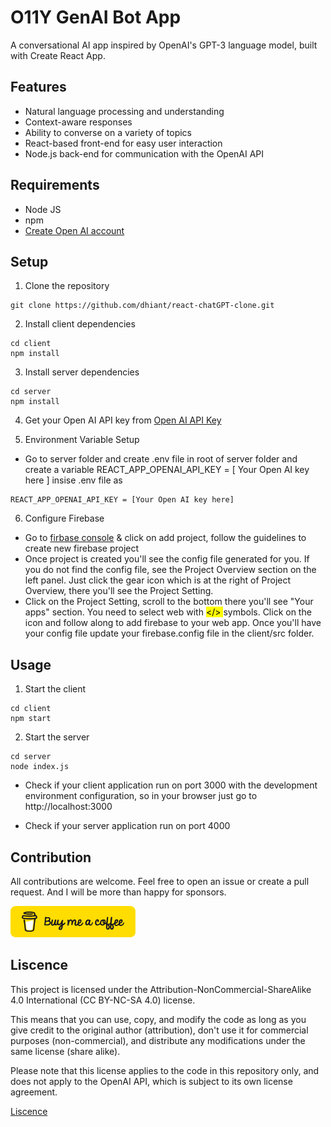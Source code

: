 # O11Y GenAI Bot App

A conversational AI app inspired by OpenAI's GPT-3 language model, built with Create React App.

## Features

- Natural language processing and understanding
- Context-aware responses
- Ability to converse on a variety of topics
- React-based front-end for easy user interaction
- Node.js back-end for communication with the OpenAI API

## Requirements

- Node JS
- npm
- [Create Open AI account](https://beta.openai.com/signup/)

## Setup

1. Clone the repository

```
git clone https://github.com/dhiant/react-chatGPT-clone.git
```

2. Install client dependencies

```
cd client
npm install
```

3. Install server dependencies

```
cd server
npm install
```

4. Get your Open AI API key from [Open AI API Key](https://platform.openai.com/account/api-keys)

5. Environment Variable Setup

- Go to server folder and create .env file in root of server folder and create a variable REACT_APP_OPENAI_API_KEY = [ Your Open AI key here ] insise .env file as

```
REACT_APP_OPENAI_API_KEY = [Your Open AI key here]

```
6. Configure Firebase 
- Go to [firbase console](https://console.firebase.google.com/) & click on add project, follow the guidelines to create new firebase project
- Once project is created you'll see the config file generated for you. If you do not find the config file, see the Project Overview section on the left panel. Just click the gear icon     which is at the right of Project Overview, there you'll see the Project Setting. 
- Click on the Project Setting, scroll to the bottom there you'll see "Your apps" section. You need to select web with <mark> </> </mark> symbols. Click on the icon and follow along to add firebase to your web app. Once you'll have your config file update your firebase.config file in the client/src folder. 

## Usage

1. Start the client

```
cd client
npm start
```

2. Start the server

```
cd server
node index.js
```

- Check if your client application run on port 3000 with the development environment configuration, so in your browser just go to http://localhost:3000

- Check if your server application run on port 4000

## Contribution

All contributions are welcome. Feel free to open an issue or create a pull request. And I will be more than happy for sponsors.

<a href="https://www.buymeacoffee.com/sushantdhimal" target="_blank"><img src="./client/public/buymeacoffee.png" alt="Buy Me A Coffee" style="height: 50px !important;width: 200px !important;" ></a>

## Liscence

This project is licensed under the Attribution-NonCommercial-ShareAlike 4.0 International (CC BY-NC-SA 4.0) license.

This means that you can use, copy, and modify the code as long as you give credit to the original author (attribution), don't use it for commercial purposes (non-commercial), and distribute any modifications under the same license (share alike).

Please note that this license applies to the code in this repository only, and does not apply to the OpenAI API, which is subject to its own license agreement.

[Liscence](LISCENCE)

